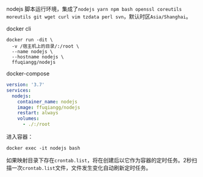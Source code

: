 nodejs 脚本运行环境，集成了`nodejs yarn npm bash openssl coreutils moreutils git wget curl vim tzdata perl svn`，默认时区`Asia/Shanghai`。

docker cli
```shell
docker run -dit \
  -v /宿主机上的目录/:/root \
  --name nodejs \
  --hostname nodejs \
  ffuqiangg/nodejs
```
docker-compose
```yaml
version: '3.7'
services:
  nodejs:
    container_name: nodejs
    image: ffuqiangg/nodejs
    restart: always
    volumes:
      - ./:/root
```

进入容器：

```shell
docker exec -it nodejs bash
```

如果映射目录下存在`crontab.list`，将在创建后以它作为容器的定时任务。2秒扫描一次`crontab.list`文件，文件发生变化自动刷新定时任务。
